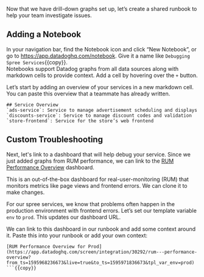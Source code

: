 Now that we have drill-down graphs set up, let’s create a shared runbook to help your team investigate issues. 
 
## Adding a Notebook
In your navigation bar, find the Notebook icon and click “New Notebook”, or go to https://app.datadoghq.com/notebook. Give it a name like `Debugging Spree Services`{{copy}}.  
Notebooks support Datadog graphs from all data sources along with markdown cells to provide context. Add a cell by hovering over the `+` button. 
 
Let’s start by adding an overview of your services in a new markdown cell. You can paste this overview that a teammate has already written.
 
```{{copy}}
## Service Overview
`ads-service`: Service to manage advertisement scheduling and displays  
`discounts-service`: Service to manage discount codes and validation  
`store-frontend`: Service for the store’s web frontend  
```
 
## Custom Troubleshooting
Next, let's link to a dashboard that will help debug your service. Since we just added graphs from RUM performance, we can link to the [RUM Performance Overview](https://app.datadoghq.com/screen/integration/30292/rum---performance-overview?from_ts=1595949761945&to_ts=1595953361945&live=true) dashboard.
 
This is an out-of-the-box dashboard for real-user-monitoring (RUM) that monitors metrics like page views and frontend errors. We can clone it to make changes.  
 
For our spree services, we know that problems often happen in the production environment with frontend errors. Let’s set our template variable `env` to `prod`. This updates our dashboard URL.  
 
We can link to this dashboard in our runbook and add some context around it. Paste this into your runbook or add your own context:  
 
``` 
[RUM Performance Overview for Prod](https://app.datadoghq.com/screen/integration/30292/rum---performance-overview?from_ts=1595968236673&live=true&to_ts=1595971836673&tpl_var_env=prod)
```{{copy}}

